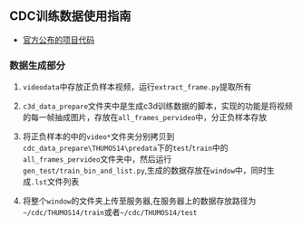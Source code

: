 ## CDC训练数据使用指南

- [官方公布的项目代码](https://bitbucket.org/columbiadvmm/cdc/)

### 数据生成部分

1. `videodata`中存放正负样本视频，运行`extract_frame.py`提取所有

2. `c3d_data_prepare`文件夹中是生成c3d训练数据的脚本，实现的功能是将视频的每一帧抽成图片，存放在`all_frames_pervideo`中，分正负样本存放

3. 将正负样本的中的`video*`文件夹分别拷贝到`cdc_data_prepare\THUMOS14\predata`下的`test`/`train`中的`all_frames_pervideo`文件夹中，然后运行`gen_test/train_bin_and_list.py`,生成的数据存放在`window`中，同时生成`.lst`文件列表

4. 将整个`window`的文件夹上传至服务器,在服务器上的数据存放路径为`~/cdc/THUMOS14/train`或者`~/cdc/THUMOS14/test`